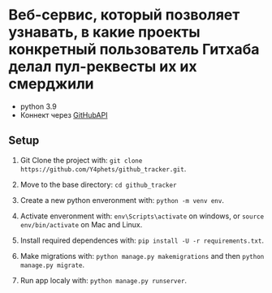 # Веб-сервис, который позволяет узнавать, в какие проекты конкретный пользователь Гитхаба делал пул-реквесты их их смерджили
* python 3.9
* Коннект через [GitHubAPI](https://docs.github.com/en/rest) 


## Setup

1. Git Clone the project with: ```git clone https://github.com/Y4phets/github_tracker.git```.

2. Move to the base directory: ```cd github_tracker```

3. Create a new python enveronment with: ```python -m venv env```.

4. Activate enveronment with: ```env\Scripts\activate``` on windows, or ```source env/bin/activate``` on Mac and Linux.

5. Install required dependences with: ```pip install -U -r requirements.txt```.

6. Make migrations with: ```python manage.py makemigrations``` and then ```python manage.py migrate```.

7. Run app localy with: ```python manage.py runserver```.
